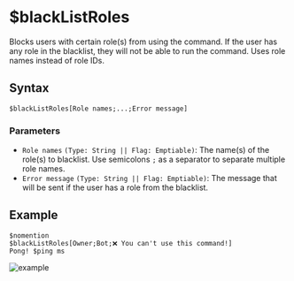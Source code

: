 # $blackListRoles
Blocks users with certain role(s) from using the command. If the user has any role in the blacklist, they will not be able to run the command. Uses role names instead of role IDs.

## Syntax
```
$blackListRoles[Role names;...;Error message]
```

### Parameters
- `Role names` `(Type: String || Flag: Emptiable)`: The name(s) of the role(s) to blacklist. Use semicolons `;` as a separator to separate multiple role names.
- `Error message` `(Type: String || Flag: Emptiable)`: The message that will be sent if the user has a role from the blacklist.

## Example
```
$nomention
$blackListRoles[Owner;Bot;❌ You can't use this command!]
Pong! $ping ms
```
![example](https://user-images.githubusercontent.com/113303649/210046896-9e45b0c5-68f1-49b8-9bf0-90694df688cf.png)
